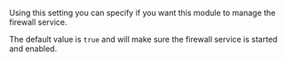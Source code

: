 Using this setting you can specify if you want this module to manage the firewall service.

The default value is `true` and will make sure the firewall service is started and enabled.